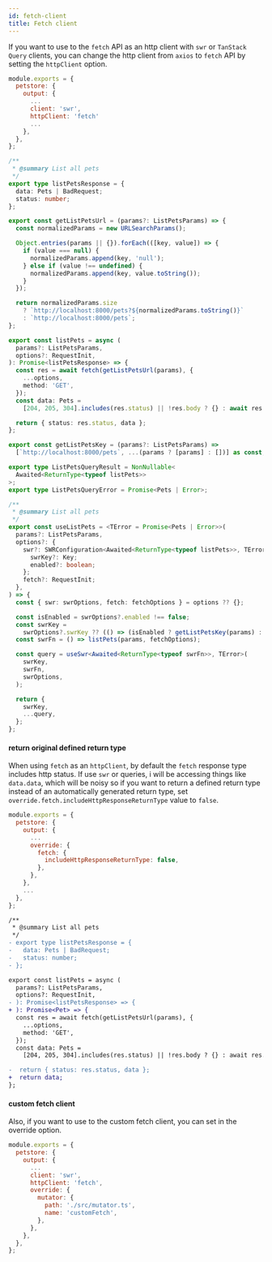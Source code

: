 ```yaml
---
id: fetch-client
title: Fetch client
---
```


If you want to use to the `fetch` API as an http client with `swr` or `TanStack Query` clients, you can change the http client from `axios` to `fetch` API by setting the `httpClient` option.

```js
module.exports = {
  petstore: {
    output: {
      ...
      client: 'swr',
      httpClient: 'fetch'
      ...
    },
  },
};
```

```ts
/**
 * @summary List all pets
 */
export type listPetsResponse = {
  data: Pets | BadRequest;
  status: number;
};

export const getListPetsUrl = (params?: ListPetsParams) => {
  const normalizedParams = new URLSearchParams();

  Object.entries(params || {}).forEach(([key, value]) => {
    if (value === null) {
      normalizedParams.append(key, 'null');
    } else if (value !== undefined) {
      normalizedParams.append(key, value.toString());
    }
  });

  return normalizedParams.size
    ? `http://localhost:8000/pets?${normalizedParams.toString()}`
    : `http://localhost:8000/pets`;
};

export const listPets = async (
  params?: ListPetsParams,
  options?: RequestInit,
): Promise<listPetsResponse> => {
  const res = await fetch(getListPetsUrl(params), {
    ...options,
    method: 'GET',
  });
  const data: Pets =
    [204, 205, 304].includes(res.status) || !res.body ? {} : await res.json();

  return { status: res.status, data };
};

export const getListPetsKey = (params?: ListPetsParams) =>
  [`http://localhost:8000/pets`, ...(params ? [params] : [])] as const;

export type ListPetsQueryResult = NonNullable<
  Awaited<ReturnType<typeof listPets>>
>;
export type ListPetsQueryError = Promise<Pets | Error>;

/**
 * @summary List all pets
 */
export const useListPets = <TError = Promise<Pets | Error>>(
  params?: ListPetsParams,
  options?: {
    swr?: SWRConfiguration<Awaited<ReturnType<typeof listPets>>, TError> & {
      swrKey?: Key;
      enabled?: boolean;
    };
    fetch?: RequestInit;
  },
) => {
  const { swr: swrOptions, fetch: fetchOptions } = options ?? {};

  const isEnabled = swrOptions?.enabled !== false;
  const swrKey =
    swrOptions?.swrKey ?? (() => (isEnabled ? getListPetsKey(params) : null));
  const swrFn = () => listPets(params, fetchOptions);

  const query = useSwr<Awaited<ReturnType<typeof swrFn>>, TError>(
    swrKey,
    swrFn,
    swrOptions,
  );

  return {
    swrKey,
    ...query,
  };
};
```

#### return original defined return type

When using `fetch` as an `httpClient`, by default the `fetch` response type includes http status.
If use `swr` or queries, i will be accessing things like `data.data`, which will be noisy so if you want to return a defined return type instead of an automatically generated return type, set `override.fetch.includeHttpResponseReturnType` value to `false`.

```js
module.exports = {
  petstore: {
    output: {
      ...
      override: {
        fetch: {
          includeHttpResponseReturnType: false,
        },
      },
    },
    ...
  },
};
```

```diff
/**
 * @summary List all pets
 */
- export type listPetsResponse = {
-   data: Pets | BadRequest;
-   status: number;
- };

export const listPets = async (
  params?: ListPetsParams,
  options?: RequestInit,
- ): Promise<listPetsResponse> => {
+ ): Promise<Pet> => {
  const res = await fetch(getListPetsUrl(params), {
    ...options,
    method: 'GET',
  });
  const data: Pets =
    [204, 205, 304].includes(res.status) || !res.body ? {} : await res.json();

-  return { status: res.status, data };
+  return data;
};
```

#### custom fetch client

Also, if you want to use to the custom fetch client, you can set in the override option.

```js
module.exports = {
  petstore: {
    output: {
      ...
      client: 'swr',
      httpClient: 'fetch',
      override: {
        mutator: {
          path: './src/mutator.ts',
          name: 'customFetch',
        },
      },
    },
  },
};
```
